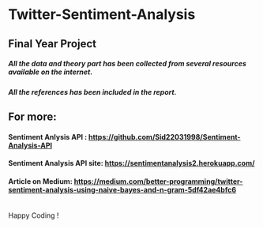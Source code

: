 # Twitter-Sentiment-Analysis

## Final Year Project

##### All the data and theory part has been collected from several resources available on the internet.

##### All the references has been included in the report.

## For more:<br />
#### Sentiment Anlysis API : https://github.com/Sid22031998/Sentiment-Analysis-API<br />
#### Sentiment Analysis API site: https://sentimentanalysis2.herokuapp.com/ <br />
#### Article on Medium: https://medium.com/better-programming/twitter-sentiment-analysis-using-naive-bayes-and-n-gram-5df42ae4bfc6
<br />
Happy Coding !
